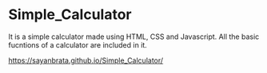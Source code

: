 # Simple_Calculator

It is a simple calculator made using HTML, CSS and Javascript.
All the basic fucntions of a calculator are included in it.

https://sayanbrata.github.io/Simple_Calculator/
